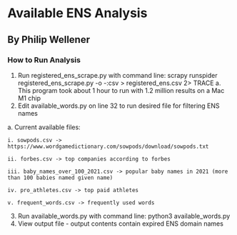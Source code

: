 # Available ENS Analysis
## By Philip Wellener

### How to Run Analysis
1. Run registered_ens_scrape.py with command line: scrapy runspider registered_ens_scrape.py -o -:csv > registered_ens.csv 2> TRACE
  a. This program took about 1 hour to run with 1.2 million results on a Mac M1 chip
2. Edit available_words.py on line 32 to run desired file for filtering ENS names

  a. Current available files:
  
    i. sowpods.csv -> https://www.wordgamedictionary.com/sowpods/download/sowpods.txt
    
    ii. forbes.csv -> top companies according to forbes
    
    iii. baby_names_over_100_2021.csv -> popular baby names in 2021 (more than 100 babies named given name)
    
    iv. pro_athletes.csv -> top paid athletes
    
    v. frequent_words.csv -> frequently used words
    
3. Run available_words.py with command line: python3 available_words.py
4. View output file - output contents contain expired ENS domain names

